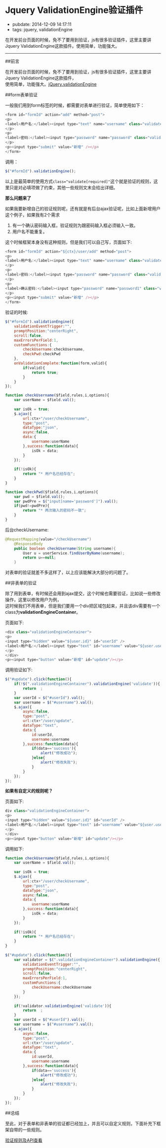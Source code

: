 # Jquery ValidationEngine验证插件

- pubdate: 2014-12-09 14:17:11
- tags: jquery, validationEngine

在开发前台页面的时候，免不了要用到验证，js有很多验证插件，这里主要讲Jquery ValidationEngine这款插件。使用简单，功能强大。

-----------------------------------------

##前言  

在开发前台页面的时候，免不了要用到验证，js有很多验证插件，这里主要讲Jquery ValidationEngine这款插件，  
使用简单，功能强大。[jQuery.validationEngine](http://www.position-relative.net/creation/formValidator/)

##form表单验证  

<!--more-->
一般我们用到form标签的时候，都需要对表单进行验证，简单使用如下：  

```javascript
<form id="formId" action="add" method="post">
<p>
<label>用户名:</label><input type="text" name="username" class="validate[required]"  />
</p>
<p>
<label>密码:</label><input type="password" name="password" class="validate[required]"  />
</p>
<p><input type="submit" value="新增" /></p>
</form>
```  

调用：  

```javascript
$("#formId").validationEngine();
```  

以上是最简单的使用方式`class="validate[required]"`这个就是验证的规则，这里只是对必填项做了约束，其他一些规则文末会给出详细。  

**那么问题来了**  

如果我要新增自己的验证规则呢，还有就是有后台ajax验证呢，比如上面新增用户这个例子，如果我有2个需求  

1. 有一个确认密码输入框，验证规则为跟密码输入框必须输入一致。
2. 用户名不能重复。  

这个时候框架本身没有这种规则，但是我们可以自己写，页面如下:  

```javascript
<form id="formId" action="${ctx}/user/add" method="post">
<p>
<label>用户名:</label><input type="text" name="username" class="validate[required,funcCall[checkUsername]]"  />
</p>
<p>
<label>密码:</label><input type="password" name="password" class="validate[required]"  />
</p>
<p>
<label>确认密码:</label><input type="password" name="password1" class="validate[required,funcCall[checkPwd]]" />
</p>
<p><input type="submit" value="新增" /></p>
</form>
```  

验证的时候:  

```javascript
$("#formId").validationEngine({
	validationEventTrigger:"",
	promptPosition:"centerRight",
	scroll:false,
	maxErrorsPerField:1,
	customFunctions:{
		checkUsername:checkUsername,
		checkPwd:checkPwd
	},
	onValidationComplete:function(form,valid){
		if(valid){
			return true;
		}
	}
});

function checkUsername($field,rules,i,options){
	var userName = $field.val();
	
	var isOk = true;
	$.ajax({
		url:ctx+"/user/checkUsername",
		type:"post",
		dataType:"json",
		async:false,
		data:{
			username:userName
		},success:function(data){
			isOk = data;
		}
	});
	
	if(!isOk){
		return "* 用户名已经存在";
	}
}

function checkPwd($field,rules,i,options){
	var pwd = $field.val();
	var pwdPre = $("input[name='password']").val();
	if(pwd!=pwdPre){
		return "* 两次输入的密码不一致";
	}
}
```  

后台checkUsername:  

```java
@RequestMapping(value="/checkUsername")
    @ResponseBody
    public boolean checkUsername(String username){
        User u = userService.findUserByName(username);
        return u==null;
    }
```  

对表单的验证就差不多这样了，以上应该能解决大部分的问题了。

##非表单的验证  

除了用到表单，有时候还会用到ajax提交，这个时候也需要验证，比如说一些修改操作，这里以修改用户为例，  
这时候我们不用表单，但是我们要用一个div把区域包起来，并且该div需要有一个class为**validationEngineContainer**。  

页面如下:  

```javascript
<div class="validationEngineContainer">
<p>
<input type="hidden" value="${user.id}" id="userId" />
<label>用户名:</label><input type="text" id="username" value="${user.username}" class="validate[required]"  />
</p>
</div>
<p><input type="button" value="新增" id="update"/></p>
```  

调用验证如下:  

```javascript
$("#update").click(function(){
	if(!$(".validationEngineContainer").validationEngine('validate')){
		return  ;
	}
	var userId = $("#userId").val();
	var username = $("#username").val();
	$.ajax({
		async:false,
		type:"post",
		url:ctx+"/user/update",
		dataType:"text",
		data:{
			id:userId,
			username:username
		},success:function(data){
			if(data=='success'){
				alert("修改成功");
			}else{
				alert("修改失败");
			}
		}
	});
});
```  

**如果有自定义的规则呢？**  

页面如下:  

```javascript
div class="validationEngineContainer">
<p>
<input type="hidden" value="${user.id}" id="userId" />
<label>用户名:</label><input type="text" id="username" value="${user.username}" class="validate[required,funcCall[checkUsername]]"  />
</p>
</div>
<p><input type="button" value="新增" id="update"/></p>
```  

调用如下:  

```javascript
function checkUsername($field,rules,i,options){
	var userName = $field.val();
	
	var isOk = true;
	$.ajax({
		url:ctx+"/user/checkUsername",
		type:"post",
		dataType:"json",
		async:false,
		data:{
			username:userName
		},success:function(data){
			isOk = data;
		}
	});
	
	if(!isOk){
		return "* 用户名已经存在";
	}
}
	
$("#update").click(function(){
	var validator = $(".validationEngineContainer").validationEngine({
		validationEventTrigger:"",
		promptPosition:"centerRight",
		scroll:false,
		maxErrorsPerField:1,
		customFunctions:{
			checkUsername:checkUsername
		}
	});
	
	if(!validator.validationEngine('validate')){
		return  ;
	}
	var userId = $("#userId").val();
	var username = $("#username").val();
	$.ajax({
		async:false,
		type:"post",
		url:ctx+"/user/update",
		dataType:"text",
		data:{
			id:userId,
			username:username
		},success:function(data){
			if(data=='success'){
				alert("修改成功");
			}else{
				alert("修改失败");
			}
		}
	});
});
```  

##总结  

至此，对于表单和非表单的验证都已经加上，并且可以自定义规则，下面补充下框架自带的一些规则。  

[验证规则及API查看](http://blog.csdn.net/amohan/article/details/17528705)